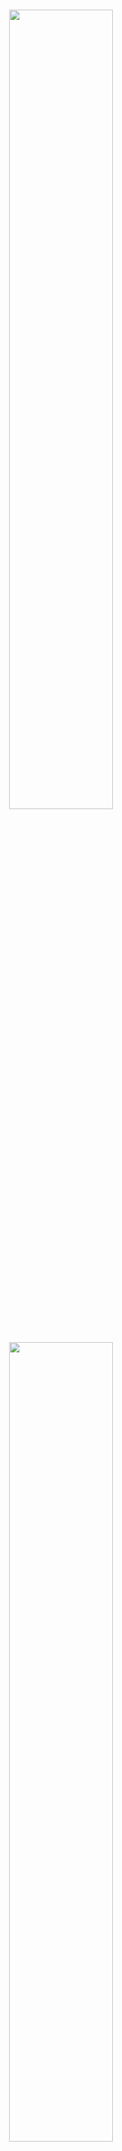 
<h1 align="center" margin=0px>
  <img src="https://github.com/oxfordcontrol/Clarabel.rs/blob/main//assets/logo-banner-light.png#gh-light-mode-only" width=60%>
  <img src="https://github.com/oxfordcontrol/Clarabel.rs/blob/main//assets/logo-banner-dark.png#gh-dark-mode-only"   width=60%>
  <br>
Interior Point Conic Optimization for Rust
</h1>
<p align="center">
   <a href="https://github.com/oxfordcontrol/Clarabel.rs/actions"><img src="https://github.com/oxfordcontrol/Clarabel.rs/workflows/ci/badge.svg?branch=main"></a>
  <a href="https://codecov.io/gh/oxfordcontrol/Clarabel.rs"><img src="https://codecov.io/gh/oxfordcontrol/Clarabel.rs/branch/master/graph/badge.svg"></a>
  <a href="https://oxfordcontrol.github.io/Clarabel.rs/stable"><img src="https://img.shields.io/badge/Documentation-stable-purple.svg"></a>
  <a href="https://opensource.org/licenses/Apache-2.0"><img src="https://img.shields.io/badge/License-Apache%202.0-blue.svg"></a>
  <a href="https://github.com/oxfordcontrol/Clarabel.rs/releases"><img src="https://img.shields.io/badge/Release-v0.1.1-blue.svg"></a>
</p>

<p align="center">
  <a href="#features">Features</a> •
  <a href="#installation">Installation</a> •
  <a href="#license-">License</a> •
  <a href="https://oxfordcontrol.github.io/Clarabel.rss/stable">Documentation</a>
</p>

__Clarabel.rs__ is a Rust implementation of an interior point numerical solver for convex optimization problems using a novel homogeneous embedding.  Clarabel.rs solves the following problem:

<p align="center">
  <img src="https://github.com/oxfordcontrol/Clarabel.rs/blob/main/assets/problem_format-light.png#gh-light-mode-only" width=30%>
  <img src="https://github.com/oxfordcontrol/Clarabel.rs/blob/main/assets/problem_format-dark.png#gh-dark-mode-only"   width=30%>
</p>

with decision variables 
$x \in \mathbb{R}^n$,
$s \in \mathbb{R}^m$
and data matrices 
$P=P^\top \succeq 0$,
$q \in \mathbb{R}^n$, 
$A \in \mathbb{R}^{m \times n}$, and
$b \in \mathbb{R}^m$.
The convex set $\mathcal{K}$ is a composition of convex cones.


__For more information see the Clarabel.jl Documentation ([stable](https://oxfordcontrol.github.io/Clarabel.rs/stable) |  [dev](https://oxfordcontrol.github.io/Clarabel.rs/dev)).__

## Features

* __Versatile__: Clarabel.rss solves linear programs (LPs), quadratic programs (QPs) and second-order cone programs (SOCPs).  Future versions will provide support for problems involving positive semidefinite, exponential and power cones.
* __Quadratic objectives__: Unlike interior point solvers based on the standard homogeneous self-dual embedding (HSDE), Clarabel.rs handles quadratic objectives without requiring any epigraphical reformulation of the objective.   It can therefore be significantly faster than other HSDE-based solvers for problems with quadratic objective functions.
* __Infeasibility detection__: Infeasible problems are detected using a homogeneous embedding technique.
* __Open Source__: Our code is available on [GitHub](https://github.com/oxfordcontrol/Clarabel.rs) and distributed under the Apache 2.0 License

## License 🔍
This project is licensed under the Apache License - see the [LICENSE.md](LICENSE.md) file for details.
s